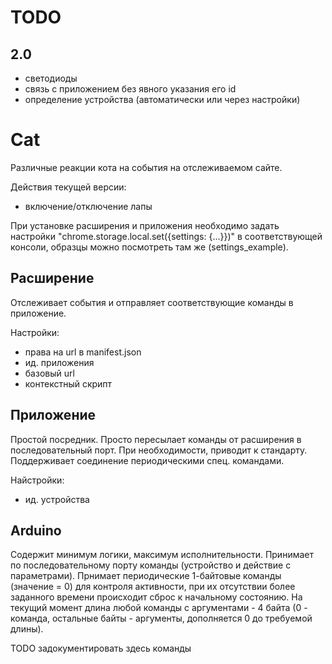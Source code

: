 # TODO

## 2.0
- светодиоды
- связь с приложением без явного указания его id
- определение устройства (автоматически или через настройки)

# Cat

Различные реакции кота на события на отслеживаемом сайте.

Действия текущей версии:
- включение/отключение лапы

При установке расширения и приложения необходимо задать настройки "chrome.storage.local.set({settings: {...}})"
в соответствующей консоли, образцы можно посмотреть там же (settings_example).

## Расширение

Отслеживает события и отправляет соответствующие команды в приложение.

Настройки:
- права на url в manifest.json
- ид. приложения
- базовый url
- контекстный скрипт

## Приложение

Простой посредник.
Просто пересылает команды от расширения в последовательный порт. При необходимости, приводит к стандарту.
Поддерживает соединение периодическими спец. командами.

Найстройки:
- ид. устройства

## Arduino

Содержит минимум логики, максимум исполнительности.
Принимает по последовательному порту команды (устройство и действие с параметрами).
Прнимает периодические 1-байтовые команды (значение = 0) для контроля активности, при их отсутствии более заданного времени происходит сброс к начальному состоянию.
На текущий момент длина любой команды с аргументами - 4 байта (0 - команда, остальные байты - аргументы, дополняется 0 до требуемой длины).

TODO задокументировать здесь команды
